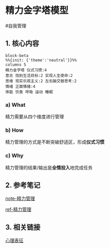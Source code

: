 # 精力金字塔模型

#自我管理

## 1. 核心内容

```mermaid
block-beta
%%{init: {'theme':'neutral'}}%%
columns 5
精力金字塔 仪式习惯:4
意志 找到生活目标:2 实现人生使命:2
思维 现实乐观主义:2 左右脑交替思考:2
情绪 正面情绪:4
体能 饮食 呼吸 运动 睡眠
```

### a) What

精力需要从四个维度进行管理

### b) How

精力管理的方式是不断突破舒适区，形成**仪式习惯**

### c) Why

精力管理的结果/输出是**全情投入**地完成任务

## 2. 参考笔记

[note-精力管理](/docs/note-精力管理.md)

[ref-精力管理](/docs/ref-精力管理.md)

## 3. 相关链接

[心理表征](/docs/card-@刻意练习-刻意练习模型.md)

